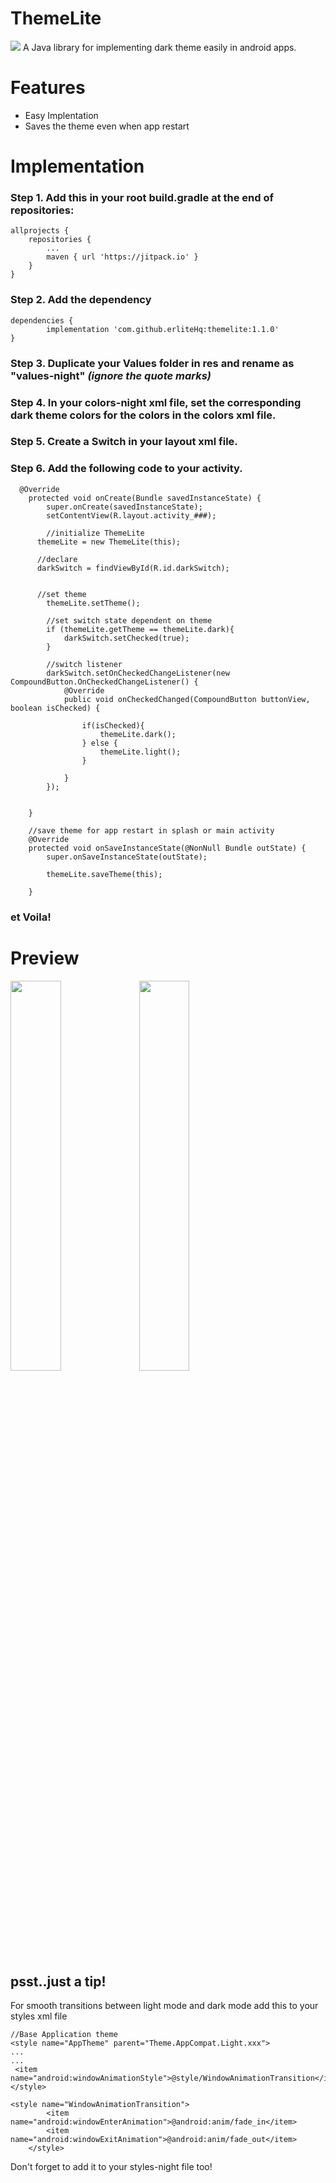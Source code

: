 # ThemeLite

<img src="https://user-images.githubusercontent.com/77783694/105413416-593b9b00-5c36-11eb-9d34-7cc28ff5e10f.png">
A Java library for implementing dark theme easily in android apps.

# Features
* Easy Implentation
* Saves the theme even when app restart



# Implementation
### Step 1. Add this in your root build.gradle at the end of repositories:

	allprojects {
		repositories {
			...
			maven { url 'https://jitpack.io' }
		}
	}
### Step 2. Add the dependency

	dependencies {
	        implementation 'com.github.erliteHq:themelite:1.1.0'
	}
	
### Step 3. Duplicate your Values folder in res and rename as "values-night" *(ignore the quote marks)*

### Step 4. In your colors-night xml file, set the corresponding dark theme colors for the colors in the colors xml file.
	
### Step 5. Create a Switch in your layout xml file.

### Step 6.  Add the following code to your activity.

```
  @Override
    protected void onCreate(Bundle savedInstanceState) {
        super.onCreate(savedInstanceState);
        setContentView(R.layout.activity_###);

        //initialize ThemeLite
      themeLite = new ThemeLite(this);

      //declare
      darkSwitch = findViewById(R.id.darkSwitch);


      //set theme
        themeLite.setTheme();

        //set switch state dependent on theme
        if (themeLite.getTheme == themeLite.dark){
            darkSwitch.setChecked(true);
        }

        //switch listener
        darkSwitch.setOnCheckedChangeListener(new CompoundButton.OnCheckedChangeListener() {
            @Override
            public void onCheckedChanged(CompoundButton buttonView, boolean isChecked) {

                if(isChecked){
                    themeLite.dark();
                } else {
                    themeLite.light();
                }

            }
        });


    }

    //save theme for app restart in splash or main activity
    @Override
    protected void onSaveInstanceState(@NonNull Bundle outState) {
        super.onSaveInstanceState(outState);

        themeLite.saveTheme(this);

    }
  ```
 ### et Voila!

# Preview
<img src="https://user-images.githubusercontent.com/77783694/105400978-e5919200-5c25-11eb-8803-e020efaa5deb.png" width="40%">
<img src="https://user-images.githubusercontent.com/77783694/105400814-b713b700-5c25-11eb-9168-b8f010ec11fe.png" width="40%">

## psst..just a tip!
For smooth transitions between light mode and dark mode add this to your styles xml file
```
//Base Application theme
<style name="AppTheme" parent="Theme.AppCompat.Light.xxx">
...
...
 <item name="android:windowAnimationStyle">@style/WindowAnimationTransition</item>
</style>

<style name="WindowAnimationTransition">
        <item name="android:windowEnterAnimation">@android:anim/fade_in</item>
        <item name="android:windowExitAnimation">@android:anim/fade_out</item>
    </style>
```
Don't forget to add it to your styles-night file too!

